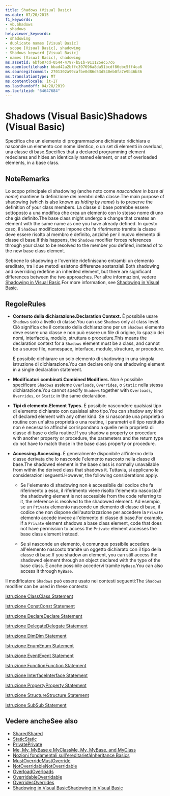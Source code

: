 ```yaml
---
title: Shadows (Visual Basic)
ms.date: 07/20/2015
f1_keywords:
- vb.Shadows
- shadows
helpviewer_keywords:
- shadowing
- duplicate names [Visual Basic]
- scope [Visual Basic], shadowing
- Shadows keyword [Visual Basic]
- names [Visual Basic], shadowing
ms.assetid: 6bf687cd-0544-4797-b51b-911125ec57c6
ms.openlocfilehash: bbad42a2bffc397696a8da51bcdf86ebc5ff4ca6
ms.sourcegitcommit: 2701302a99cafbe0d86d53d540eb0fa7e9b46b36
ms.translationtype: MT
ms.contentlocale: it-IT
ms.lasthandoff: 04/28/2019
ms.locfileid: "64647684"
---
```

# <a name="shadows-visual-basic"></a><span data-ttu-id="5221b-102">Shadows (Visual Basic)</span><span class="sxs-lookup"><span data-stu-id="5221b-102">Shadows (Visual Basic)</span></span>
<span data-ttu-id="5221b-103">Specifica che un elemento di programmazione dichiarato ridichiara e nasconde un elemento con nome identico, o un set di elementi in overload, una classe di base.</span><span class="sxs-lookup"><span data-stu-id="5221b-103">Specifies that a declared programming element redeclares and hides an identically named element, or set of overloaded elements, in a base class.</span></span>  
  
## <a name="remarks"></a><span data-ttu-id="5221b-104">Note</span><span class="sxs-lookup"><span data-stu-id="5221b-104">Remarks</span></span>  
 <span data-ttu-id="5221b-105">Lo scopo principale di shadowing (anche noto come *nascondere in base al nome*) mantiene la definizione dei membri della classe.</span><span class="sxs-lookup"><span data-stu-id="5221b-105">The main purpose of shadowing (which is also known as *hiding by name*) is to preserve the definition of your class members.</span></span> <span data-ttu-id="5221b-106">La classe di base potrebbe essere sottoposto a una modifica che crea un elemento con lo stesso nome di uno che già definito.</span><span class="sxs-lookup"><span data-stu-id="5221b-106">The base class might undergo a change that creates an element with the same name as one you have already defined.</span></span> <span data-ttu-id="5221b-107">In questo caso, il `Shadows` modificatore impone che fa riferimento tramite la classe deve essere risolto al membro è definito, anziché per il nuovo elemento di classe di base.</span><span class="sxs-lookup"><span data-stu-id="5221b-107">If this happens, the `Shadows` modifier forces references through your class to be resolved to the member you defined, instead of to the new base class element.</span></span>  
  
 <span data-ttu-id="5221b-108">Sebbene lo shadowing e l'override ridefiniscano entrambi un elemento ereditato, tra i due metodi esistono differenze sostanziali.</span><span class="sxs-lookup"><span data-stu-id="5221b-108">Both shadowing and overriding redefine an inherited element, but there are significant differences between the two approaches.</span></span> <span data-ttu-id="5221b-109">Per altre informazioni, vedere [Shadowing in Visual Basic](../../../visual-basic/programming-guide/language-features/declared-elements/shadowing.md).</span><span class="sxs-lookup"><span data-stu-id="5221b-109">For more information, see [Shadowing in Visual Basic](../../../visual-basic/programming-guide/language-features/declared-elements/shadowing.md).</span></span>  
  
## <a name="rules"></a><span data-ttu-id="5221b-110">Regole</span><span class="sxs-lookup"><span data-stu-id="5221b-110">Rules</span></span>  
  
- <span data-ttu-id="5221b-111">**Contesto della dichiarazione.**</span><span class="sxs-lookup"><span data-stu-id="5221b-111">**Declaration Context.**</span></span> <span data-ttu-id="5221b-112">È possibile usare `Shadows` solo a livello di classe.</span><span class="sxs-lookup"><span data-stu-id="5221b-112">You can use `Shadows` only at class level.</span></span> <span data-ttu-id="5221b-113">Ciò significa che il contesto della dichiarazione per un `Shadows` elemento deve essere una classe e non può essere un file di origine, lo spazio dei nomi, interfaccia, modulo, struttura o procedure.</span><span class="sxs-lookup"><span data-stu-id="5221b-113">This means the declaration context for a `Shadows` element must be a class, and cannot be a source file, namespace, interface, module, structure, or procedure.</span></span>  
  
     <span data-ttu-id="5221b-114">È possibile dichiarare un solo elemento di shadowing in una singola istruzione di dichiarazione.</span><span class="sxs-lookup"><span data-stu-id="5221b-114">You can declare only one shadowing element in a single declaration statement.</span></span>  
  
- <span data-ttu-id="5221b-115">**Modificatori combinati.**</span><span class="sxs-lookup"><span data-stu-id="5221b-115">**Combined Modifiers.**</span></span> <span data-ttu-id="5221b-116">Non è possibile specificare `Shadows` assieme `Overloads`, `Overrides`, o `Static` nella stessa dichiarazione.</span><span class="sxs-lookup"><span data-stu-id="5221b-116">You cannot specify `Shadows` together with `Overloads`, `Overrides`, or `Static` in the same declaration.</span></span>  
  
- <span data-ttu-id="5221b-117">**Tipi di elemento.**</span><span class="sxs-lookup"><span data-stu-id="5221b-117">**Element Types.**</span></span> <span data-ttu-id="5221b-118">È possibile nascondere qualsiasi tipo di elemento dichiarato con qualsiasi altro tipo.</span><span class="sxs-lookup"><span data-stu-id="5221b-118">You can shadow any kind of declared element with any other kind.</span></span> <span data-ttu-id="5221b-119">Se si nasconde una proprietà o routine con un'altra proprietà o una routine, i parametri e il tipo restituito non è necessario affinché corrispondano a quelle nella proprietà di classe di base o della routine.</span><span class="sxs-lookup"><span data-stu-id="5221b-119">If you shadow a property or procedure with another property or procedure, the parameters and the return type do not have to match those in the base class property or procedure.</span></span>  
  
- <span data-ttu-id="5221b-120">**Accessing.**</span><span class="sxs-lookup"><span data-stu-id="5221b-120">**Accessing.**</span></span> <span data-ttu-id="5221b-121">È generalmente disponibile all'interno della classe derivata che lo nasconde l'elemento nascosto nella classe di base.</span><span class="sxs-lookup"><span data-stu-id="5221b-121">The shadowed element in the base class is normally unavailable from within the derived class that shadows it.</span></span> <span data-ttu-id="5221b-122">Tuttavia, si applicano le considerazioni seguenti.</span><span class="sxs-lookup"><span data-stu-id="5221b-122">However, the following considerations apply.</span></span>  
  
    - <span data-ttu-id="5221b-123">Se l'elemento di shadowing non è accessibile dal codice che fa riferimento a esso, il riferimento viene risolto l'elemento nascosto.</span><span class="sxs-lookup"><span data-stu-id="5221b-123">If the shadowing element is not accessible from the code referring to it, the reference is resolved to the shadowed element.</span></span> <span data-ttu-id="5221b-124">Ad esempio, se un `Private` elemento nasconde un elemento di classe di base, il codice che non dispone dell'autorizzazione per accedere la `Private` elemento accede invece all'elemento di classe di base.</span><span class="sxs-lookup"><span data-stu-id="5221b-124">For example, if a `Private` element shadows a base class element, code that does not have permission to access the `Private` element accesses the base class element instead.</span></span>  
  
    - <span data-ttu-id="5221b-125">Se si nasconde un elemento, è comunque possibile accedere all'elemento nascosto tramite un oggetto dichiarato con il tipo della classe di base.</span><span class="sxs-lookup"><span data-stu-id="5221b-125">If you shadow an element, you can still access the shadowed element through an object declared with the type of the base class.</span></span> <span data-ttu-id="5221b-126">È anche possibile accedervi tramite `MyBase`.</span><span class="sxs-lookup"><span data-stu-id="5221b-126">You can also access it through `MyBase`.</span></span>  
  
 <span data-ttu-id="5221b-127">Il modificatore `Shadows` può essere usato nei contesti seguenti:</span><span class="sxs-lookup"><span data-stu-id="5221b-127">The `Shadows` modifier can be used in these contexts:</span></span>  
  
 [<span data-ttu-id="5221b-128">Istruzione Class</span><span class="sxs-lookup"><span data-stu-id="5221b-128">Class Statement</span></span>](../../../visual-basic/language-reference/statements/class-statement.md)  
  
 [<span data-ttu-id="5221b-129">Istruzione Const</span><span class="sxs-lookup"><span data-stu-id="5221b-129">Const Statement</span></span>](../../../visual-basic/language-reference/statements/const-statement.md)  
  
 [<span data-ttu-id="5221b-130">Istruzione Declare</span><span class="sxs-lookup"><span data-stu-id="5221b-130">Declare Statement</span></span>](../../../visual-basic/language-reference/statements/declare-statement.md)  
  
 [<span data-ttu-id="5221b-131">Istruzione Delegate</span><span class="sxs-lookup"><span data-stu-id="5221b-131">Delegate Statement</span></span>](../../../visual-basic/language-reference/statements/delegate-statement.md)  
  
 [<span data-ttu-id="5221b-132">Istruzione Dim</span><span class="sxs-lookup"><span data-stu-id="5221b-132">Dim Statement</span></span>](../../../visual-basic/language-reference/statements/dim-statement.md)  
  
 [<span data-ttu-id="5221b-133">Istruzione Enum</span><span class="sxs-lookup"><span data-stu-id="5221b-133">Enum Statement</span></span>](../../../visual-basic/language-reference/statements/enum-statement.md)  
  
 [<span data-ttu-id="5221b-134">Istruzione Event</span><span class="sxs-lookup"><span data-stu-id="5221b-134">Event Statement</span></span>](../../../visual-basic/language-reference/statements/event-statement.md)  
  
 [<span data-ttu-id="5221b-135">Istruzione Function</span><span class="sxs-lookup"><span data-stu-id="5221b-135">Function Statement</span></span>](../../../visual-basic/language-reference/statements/function-statement.md)  
  
 [<span data-ttu-id="5221b-136">Istruzione Interface</span><span class="sxs-lookup"><span data-stu-id="5221b-136">Interface Statement</span></span>](../../../visual-basic/language-reference/statements/interface-statement.md)  
  
 [<span data-ttu-id="5221b-137">Istruzione Property</span><span class="sxs-lookup"><span data-stu-id="5221b-137">Property Statement</span></span>](../../../visual-basic/language-reference/statements/property-statement.md)  
  
 [<span data-ttu-id="5221b-138">Istruzione Structure</span><span class="sxs-lookup"><span data-stu-id="5221b-138">Structure Statement</span></span>](../../../visual-basic/language-reference/statements/structure-statement.md)  
  
 [<span data-ttu-id="5221b-139">Istruzione Sub</span><span class="sxs-lookup"><span data-stu-id="5221b-139">Sub Statement</span></span>](../../../visual-basic/language-reference/statements/sub-statement.md)  
  
## <a name="see-also"></a><span data-ttu-id="5221b-140">Vedere anche</span><span class="sxs-lookup"><span data-stu-id="5221b-140">See also</span></span>

- [<span data-ttu-id="5221b-141">Shared</span><span class="sxs-lookup"><span data-stu-id="5221b-141">Shared</span></span>](../../../visual-basic/language-reference/modifiers/shared.md)
- [<span data-ttu-id="5221b-142">Static</span><span class="sxs-lookup"><span data-stu-id="5221b-142">Static</span></span>](../../../visual-basic/language-reference/modifiers/static.md)
- [<span data-ttu-id="5221b-143">Private</span><span class="sxs-lookup"><span data-stu-id="5221b-143">Private</span></span>](../../../visual-basic/language-reference/modifiers/private.md)
- [<span data-ttu-id="5221b-144">Me, My, MyBase e MyClass</span><span class="sxs-lookup"><span data-stu-id="5221b-144">Me, My, MyBase, and MyClass</span></span>](../../../visual-basic/programming-guide/program-structure/me-my-mybase-and-myclass.md)
- [<span data-ttu-id="5221b-145">Nozioni fondamentali sull'ereditarietà</span><span class="sxs-lookup"><span data-stu-id="5221b-145">Inheritance Basics</span></span>](../../../visual-basic/programming-guide/language-features/objects-and-classes/inheritance-basics.md)
- [<span data-ttu-id="5221b-146">MustOverride</span><span class="sxs-lookup"><span data-stu-id="5221b-146">MustOverride</span></span>](../../../visual-basic/language-reference/modifiers/mustoverride.md)
- [<span data-ttu-id="5221b-147">NotOverridable</span><span class="sxs-lookup"><span data-stu-id="5221b-147">NotOverridable</span></span>](../../../visual-basic/language-reference/modifiers/notoverridable.md)
- [<span data-ttu-id="5221b-148">Overload</span><span class="sxs-lookup"><span data-stu-id="5221b-148">Overloads</span></span>](../../../visual-basic/language-reference/modifiers/overloads.md)
- [<span data-ttu-id="5221b-149">Overridable</span><span class="sxs-lookup"><span data-stu-id="5221b-149">Overridable</span></span>](../../../visual-basic/language-reference/modifiers/overridable.md)
- [<span data-ttu-id="5221b-150">Overrides</span><span class="sxs-lookup"><span data-stu-id="5221b-150">Overrides</span></span>](../../../visual-basic/language-reference/modifiers/overrides.md)
- [<span data-ttu-id="5221b-151">Shadowing in Visual Basic</span><span class="sxs-lookup"><span data-stu-id="5221b-151">Shadowing in Visual Basic</span></span>](../../../visual-basic/programming-guide/language-features/declared-elements/shadowing.md)
